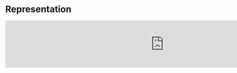 # Representation

<embed src="https://n-harley.github.io/idyog/representation.pdf" type="application/pdf" width="1000"/>